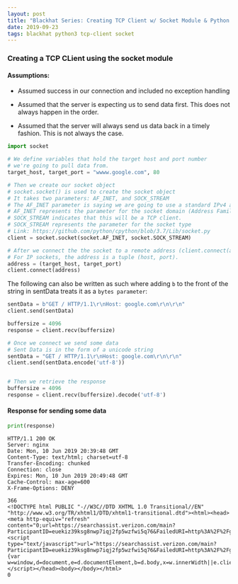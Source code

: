 ```yaml
---
layout: post
title: "Blackhat Series: Creating TCP Client w/ Socket Module & Python 3"
date: 2019-09-23
tags: blackhat python3 tcp-client socket 
---
```


### Creating a TCP CLient using the socket module 

####  Assumptions:

* Assumed success in our connection and included no exception handling

* Assumed that the server is expecting us to send data first. This does not always happen in the order.

* Assumed that the server will always send us data back in a timely fashion. This is not always the case.


```python
import socket

# We define variables that hold the target host and port number 
# we're going to pull data from.
target_host, target_port = "wwww.google.com", 80

# Then we create our socket object
# socket.socket() is used to create the socket object
# It takes two parameters: AF_INET, and SOCK_STREAM
# The AF_INET parameter is saying we are going to use a standard IPv4 address or hostname
# AF_INET represents the parameter for the socket domain (Address Family-Internet Networking)
# SOCK_STREAM indicates that this will be a TCP client. 
# SOCK_STREAM represents the parameter for the socket type
# Link: https://github.com/python/cpython/blob/3.7/Lib/socket.py
client = socket.socket(socket.AF_INET, socket.SOCK_STREAM)

# After we connect the the socket to a remote address (client.connect(address)).
# For IP sockets, the address is a tuple (host, port).
address = (target_host, target_port)
client.connect(address)
```

The following can also be written as such where adding `b` to the front of the string in sentData treats it as a `bytes parameter`:

```python
sentData = b"GET / HTTP/1.1\r\nHost: google.com\r\n\r\n"
client.send(sentData)

buffersize = 4096
response = client.recv(buffersize)
```


```python
# Once we connect we send some data
# Sent Data is in the form of a unicode string
sentData = "GET / HTTP/1.1\r\nHost: google.com\r\n\r\n"
client.send(sentData.encode('utf-8'))


# Then we retrieve the response
buffersize = 4096
response = client.recv(buffersize).decode('utf-8')
```

#### Response for sending some data


```python
print(response)
```

    HTTP/1.1 200 OK
    Server: nginx
    Date: Mon, 10 Jun 2019 20:39:48 GMT
    Content-Type: text/html; charset=utf-8
    Transfer-Encoding: chunked
    Connection: close
    Expires: Mon, 10 Jun 2019 20:49:48 GMT
    Cache-Control: max-age=600
    X-Frame-Options: DENY
    
    366
    <!DOCTYPE html PUBLIC "-//W3C//DTD XHTML 1.0 Transitional//EN" "http://www.w3.org/TR/xhtml1/DTD/xhtml1-transitional.dtd"><html><head><meta http-equiv="refresh" content="0;url=https://searchassist.verizon.com/main?ParticipantID=euekiz39ksg8nwp7iqj2fp5wzfwi5q76&FailedURI=http%3A%2F%2Fgoogle.com%2F&FailureMode=1&Implementation=&AddInType=4&Version=pywr1.0&ClientLocation=us"/><script type="text/javascript">url="https://searchassist.verizon.com/main?ParticipantID=euekiz39ksg8nwp7iqj2fp5wzfwi5q76&FailedURI=http%3A%2F%2Fgoogle.com%2F&FailureMode=1&Implementation=&AddInType=4&Version=pywr1.0&ClientLocation=us";if(top.location!=location){var w=window,d=document,e=d.documentElement,b=d.body,x=w.innerWidth||e.clientWidth||b.clientWidth,y=w.innerHeight||e.clientHeight||b.clientHeight;url+="&w="+x+"&h="+y;}window.location.replace(url);</script></head><body></body></html>
    0
    
    


